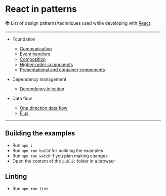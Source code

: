 # React in patterns

:books: List of design patterns/techniques used while developing with [React](https://facebook.github.io/react/).

---
* Foundation
  * [Communication](./patterns/communication/)
  * [Event handlers](./patterns/event-handlers)
  * [Composition](./patterns/composition/)
  * [Higher-order components](./patterns/higher-order-components/)
  * [Presentational and container components](./patterns/presentational-and-container)

* Dependency management
  * [Dependency injection](./patterns/dependency-injection)

* Data flow
  * [One direction data flow](./patterns/one-direction-data-flow)
  * [Flux](./patterns/flux)

---

## Building the examples

* Run `npm i`
* Run `npm run build` for building the examples
* Run `npm run watch` if you plan making changes
* Open the content of the `public` folder in a browser

## Linting

* Run `npm run lint`
